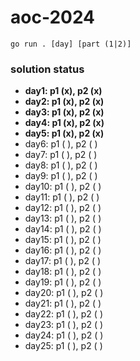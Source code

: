 # aoc-2024

`go run . [day] [part (1|2)]`

### solution status

- **day1: p1 (x), p2 (x)**
- **day2: p1 (x), p2 (x)**
- **day3: p1 (x), p2 (x)**
- **day4: p1 (x), p2 (x)**
- **day5: p1 (x), p2 (x)**
- day6: p1 ( ), p2 ( )
- day7: p1 ( ), p2 ( )
- day8: p1 ( ), p2 ( )
- day9: p1 ( ), p2 ( )
- day10: p1 ( ), p2 ( )
- day11: p1 ( ), p2 ( )
- day12: p1 ( ), p2 ( )
- day13: p1 ( ), p2 ( )
- day14: p1 ( ), p2 ( )
- day15: p1 ( ), p2 ( )
- day16: p1 ( ), p2 ( )
- day17: p1 ( ), p2 ( )
- day18: p1 ( ), p2 ( )
- day19: p1 ( ), p2 ( )
- day20: p1 ( ), p2 ( )
- day21: p1 ( ), p2 ( )
- day22: p1 ( ), p2 ( )
- day23: p1 ( ), p2 ( )
- day24: p1 ( ), p2 ( )
- day25: p1 ( ), p2 ( )

